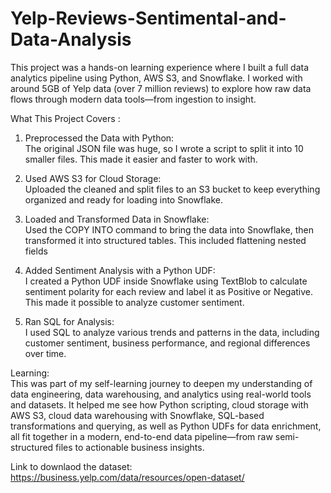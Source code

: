 # Yelp-Reviews-Sentimental-and-Data-Analysis
This project was a hands-on learning experience where I built a full data analytics pipeline using Python, AWS S3, and Snowflake. I worked with around 5GB of Yelp data (over 7 million reviews) to explore how raw data flows through modern data tools—from ingestion to insight.<br>

What This Project Covers :<br>

1. Preprocessed the Data with Python:<br>
The original JSON file was huge, so I wrote a script to split it into 10 smaller files. This made it easier and faster to work with.<br>

2. Used AWS S3 for Cloud Storage:<br>
Uploaded the cleaned and split files to an S3 bucket to keep everything organized and ready for loading into Snowflake.<br>

3. Loaded and Transformed Data in Snowflake:<br>
Used the COPY INTO command to bring the data into Snowflake, then transformed it into structured tables. This included flattening nested fields<br>

4. Added Sentiment Analysis with a Python UDF:<br>
I created a Python UDF inside Snowflake using TextBlob to calculate sentiment polarity for each review and label it as Positive or Negative. This made it possible to analyze customer sentiment.<br>

5. Ran SQL for Analysis:<br>
I used SQL to analyze various trends and patterns in the data, including customer sentiment, business performance, and regional differences over time.<br>

Learning:<br>
This was part of my self-learning journey to deepen my understanding of data engineering, data warehousing, and analytics using real-world tools and datasets. It helped me see how Python scripting, cloud storage with AWS S3, cloud data warehousing with Snowflake, SQL-based transformations and querying, as well as Python UDFs for data enrichment, all fit together in a modern, end-to-end data pipeline—from raw semi-structured files to actionable business insights.<br>

Link to downlaod the dataset: https://business.yelp.com/data/resources/open-dataset/
